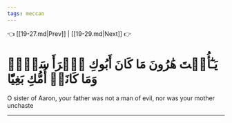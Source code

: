 ```yaml
---
tags: meccan
---
```


👈 [[19-27.md|Prev]] | [[19-29.md|Next]] 👉

# يَـٰٓأُخۡتَ هَٰرُونَ مَا كَانَ أَبُوكِ ٱمۡرَأَ سَوۡءٖ وَمَا كَانَتۡ أُمُّكِ بَغِيّٗا

O sister of Aaron, your father was not a man of evil, nor was your mother unchaste

---

